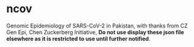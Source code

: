 # ncov
Genomic Epidemiology of SARS-CoV-2 in Pakistan, with thanks from CZ Gen Epi, Chen Zuckerberg Initiative, **Do not use display these json file elsewhere as it is restricted to use until further notified**.
